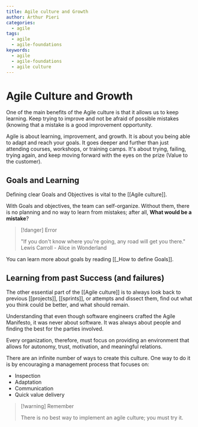 ```yaml
---
title: Agile culture and Growth
author: Arthur Pieri
categories:
  - agile
tags:
  - agile
  - agile-foundations
keywords:
  - agile
  - agile-foundations
  - agile culture
---
```

# Agile Culture and Growth

One of the main benefits of the Agile culture is that it allows us to keep learning. Keep trying to improve and not be afraid of possible mistakes (knowing that a mistake is a good improvement opportunity.

Agile is about learning, improvement, and growth. It is about you being able to adapt and reach your goals. It goes deeper and further than just attending courses, workshops, or training camps. It's about trying, failing, trying again, and keep moving forward with the eyes on the prize (Value to the customer).

## Goals and Learning

Defining clear Goals and Objectives is vital to the [[Agile culture]].

With Goals and objectives, the team can self-organize. Without them, there is no planning and no way to learn from mistakes; after all, **What would be a mistake**?

> [!danger] Error
>  
> "If you don't know where you're going, any road will get you there." Lewis Carroll - Alice in Wonderland

You can learn more about goals by reading [[_How to define Goals]].

## Learning from past Success (and failures)

The other essential part of the [[Agile culture]] is to always look back to previous [[projects]], [[sprints]], or attempts and dissect them, find out what you think could be better, and what should remain.

Understanding that even though software engineers crafted the Agile Manifesto, it was never about software. It was always about people and finding the best for the parties involved.

Every organization, therefore, must focus on providing an environment that allows for autonomy, trust, motivation, and meaningful relations.

There are an infinite number of ways to create this culture. One way to do it is by encouraging a management process that focuses on:

- Inspection
- Adaptation
- Communication
- Quick value delivery

> [!warning] Remember 
>
> There is no best way to implement an agile culture; you must try it.